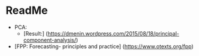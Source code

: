 ReadMe
===================

* PCA:
	* [Result:] (https://dmenin.wordpress.com/2015/08/18/principal-component-analysis/)
* [FPP: Forecasting- principles and practice] (https://www.otexts.org/fpp)

 